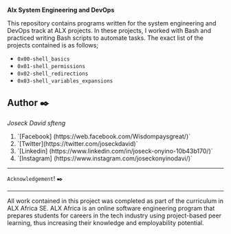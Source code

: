 **Alx System Engineering and DevOps**


This repository contains programs written for the system engineering and DevOps track at ALX projects.  In these projects, I worked with Bash and practiced writing Bash scripts to automate tasks. The exact list of the projects contained is as follows;


* `0x00-shell_basics`
* `0x01-shell_permissions`
* `0x02-shell_redirections`
* `0x03-shell_variables_expansions`

Author :black_nib:
------------------------------------------------------------------------------------------------------------------------------------------------------------------------------------------------------------------------------------------------------------------------------------------------------------------------------------------------------------------------------------------------------------------

*Joseck David sfteng*
<ol>
<li>`[Facebook] (https://web.facebook.com/Wisdompaysgreat/)`</li>
<li>`[Twitter](https://twitter.com/joseckdavid)`</li>
<li>`[Linkedin] (https://www.linkedin.com/in/joseck-onyino-10b43b170/)`</li>
<li>`[Instagram] (https://www.instagram.com/joseckonyinodavi/)`</li>
</ol>

------------------------------------------------------------------------------------------------------------------------------------------------------------------------------------------------------

`Acknowledgement`! :black_nib:

-------------------------------------------------------------------------------------------------------------------------------------------------------------------------------

All work contained in this project was completed as part of the curriculum in ALX Africa SE. ALX Africa is an online software engineering program that prepares students for careers in the tech industry using project-based peer learning, thus increasing their knowledge and employability potential.

